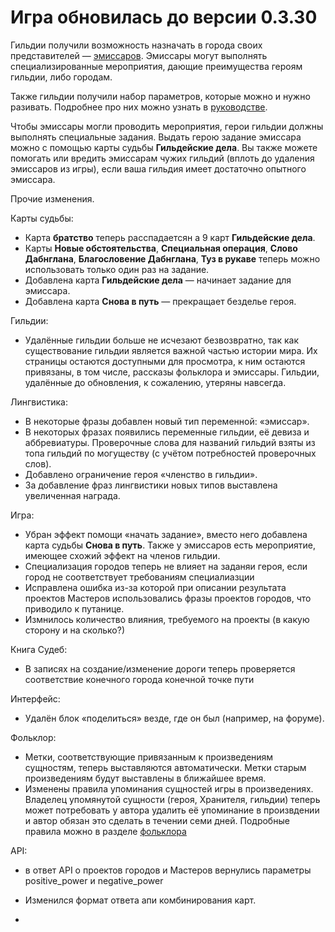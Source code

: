 # Игра обновилась до версии 0.3.30

Гильдии получили возможность назначать в города своих представителей — [эмиссаров](https://the-tale.org/guide/emissaries). Эмиссары могут выполнять специализированные мероприятия, дающие преимущества героям гильдии, либо городам.

Также гильдии получили набор параметров, которые можно и нужно разивать. Подробнее про них можно узнать в [руководстве](https://the-tale.org/guide/clans).

Чтобы эмиссары могли проводить мероприятия, герои гильдии должны выполнять специальные задания. Выдать герою задание эмиссара можно с помощью карты судьбы **Гильдейские дела**.  Вы также можете помогать или вредить эмиссарам чужих гильдий (вплоть до удаления эмиссаров из игры), если ваша гильдия имеет достаточно опытного эмиссара.

Прочие изменения.

Карты судьбы:

- Карта **братство** теперь расспадаетсян а 9 карт **Гильдейские дела**.
- Карты **Новые обстоятельства**, **Специальная операция**, **Слово Дабнглана**, **Благословение Дабнглана**, **Туз в рукаве** теперь можно использовать только один раз на задание.
- Добавлена карта **Гильдейские дела** — начинает задание для эмиссара.
- Добавлена карта **Снова в путь** — прекращает безделье героя.

Гильдии:

- Удалённые гильдии больше не исчезают безвозвратно, так как существование гильдии является важной частью истории мира. Их страницы остаются доступными для просмотра, к ним остаются привязаны, в том числе, рассказы фольклора и эмиссары. Гильдии, удалённые до обновления, к сожалению, утеряны навсегда.

Лингвистика:

- В некоторые фразы добавлен новый тип переменной: «эмиссар».
- В некоторых фразах появились переменные гильдии, её девиза и аббревиатуры. Проверочные слова для названий гильдий взяты из топа гильдий по могуществу (с учётом потребностей проверочных слов).
- Добавлено ограничение героя «членство в гильдии».
- За добавление фраз лингвистики новых типов выставлена увеличенная награда.

Игра:

- Убран эффект помощи «начать задание», вместо него добавлена карта судьбы  **Снова в путь**. Также у эмиссаров есть мероприятие, имеющее схожий эффект на членов гильдии.
- Специализация городов теперь не влияет на заданяи героя, если город не соответствует требованиям специалиазции
- Исправлена ошибка из-за которой при описании результата проектов Мастеров использовались фразы проектов городов, что приводило к путанице.
- Измнилось количество влияния, требуемого на проекты (в какую сторону и на сколько?)

Книга Судеб:

- В записях на создание/изменение дороги теперь проверяется соответствие конечного города конечной точке пути

Интерфейс:

- Удалён блок «поделиться» везде, где он был (например, на форуме).

Фольклор:

- Метки, соответствующие привязанным к произведениям сущностям, теперь выставляются автоматически. Метки старым произведениям будут выставлены в ближайшее время.
- Изменены правила упоминания сущностей игры в произведениях. Владелец упомянутой сущности (героя, Хранителя, гильдии) теперь может потребовать у автора удалить её упоминание в произвдении и автор обязан это сделать в течении семи дней. Подробные правила можно в разделе [фольклора](https://the-tale.org/folklore/posts/)

API:

- в ответ API о проектов городов и Мастеров вернулись параметры positive_power и negative_power
- Изменился формат ответа апи комбинирования карт.







-
